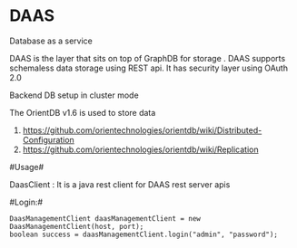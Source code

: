 DAAS
====

Database as a service

DAAS is the layer that sits on top of GraphDB for storage . DAAS supports schemaless data storage using REST api.
It has security layer using OAuth 2.0


Backend DB setup in cluster mode

The OrientDB v1.6 is used to store data

1. https://github.com/orientechnologies/orientdb/wiki/Distributed-Configuration
2. https://github.com/orientechnologies/orientdb/wiki/Replication


#Usage#




DaasClient : It is a java rest client for DAAS rest server apis

#Login:# 

	DaasManagementClient daasManagementClient = new DaasManagementClient(host, port);
    boolean success = daasManagementClient.login("admin", "password");
    
    
    
    
    
    
    
    
    
    
    
    
    
    

